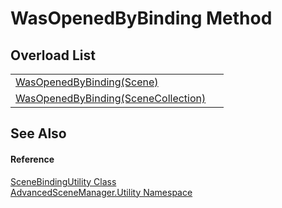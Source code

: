 # WasOpenedByBinding Method


## Overload List
<table>
<tr>
<td><a href="M_AdvancedSceneManager_Utility_SceneBindingUtility_WasOpenedByBinding.md">WasOpenedByBinding(Scene)</a></td>
<td> </td></tr>
<tr>
<td><a href="M_AdvancedSceneManager_Utility_SceneBindingUtility_WasOpenedByBinding_1.md">WasOpenedByBinding(SceneCollection)</a></td>
<td> </td></tr>
</table>

## See Also


#### Reference
<a href="T_AdvancedSceneManager_Utility_SceneBindingUtility.md">SceneBindingUtility Class</a>  
<a href="N_AdvancedSceneManager_Utility.md">AdvancedSceneManager.Utility Namespace</a>  
